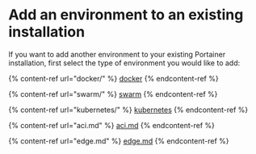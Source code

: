 # Add an environment to an existing installation

If you want to add another environment to your existing Portainer installation, first select the type of environment you would like to add:

{% content-ref url="docker/" %}
[docker](docker/)
{% endcontent-ref %}

{% content-ref url="swarm/" %}
[swarm](swarm/)
{% endcontent-ref %}

{% content-ref url="kubernetes/" %}
[kubernetes](kubernetes/)
{% endcontent-ref %}

{% content-ref url="aci.md" %}
[aci.md](aci.md)
{% endcontent-ref %}

{% content-ref url="edge.md" %}
[edge.md](edge.md)
{% endcontent-ref %}

